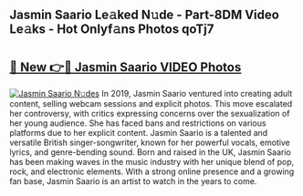 ## Jasmin Saario Le𝚊ked N𝚞de - Part-8DM Video Le𝚊ks - Hot Onlyf𝚊ns Photos qoTj7

# <h2><a href="http://ac30589.deff.icu/?id=Jasmin+Saario">🔗 New 👉🔴 Jasmin Saario VIDEO Photos</a></h2>

[![Jasmin Saario N𝚞des](https://i.imgur.com/rIISA9y.gif)](http://ac30589.deff.icu/?id=Jasmin+Saario)
In 2019, Jasmin Saario ventured into creating adult content, selling webcam sessions and explicit photos. This move escalated her controversy, with critics expressing concerns over the sexualization of her young audience. She has faced bans and restrictions on various platforms due to her explicit content. Jasmin Saario is a talented and versatile British singer-songwriter, known for her powerful vocals, emotive lyrics, and genre-bending sound. Born and raised in the UK, Jasmin Saario has been making waves in the music industry with her unique blend of pop, rock, and electronic elements. With a strong online presence and a growing fan base, Jasmin Saario is an artist to watch in the years to come.
